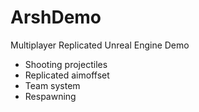 # ArshDemo

Multiplayer Replicated Unreal Engine Demo

- Shooting projectiles
- Replicated aimoffset
- Team system
- Respawning
